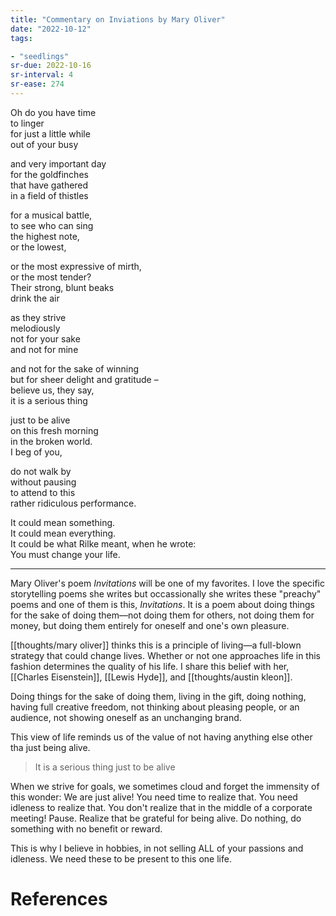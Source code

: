 ```yaml
---
title: "Commentary on Inviations by Mary Oliver"
date: "2022-10-12"
tags:

- "seedlings"
sr-due: 2022-10-16
sr-interval: 4
sr-ease: 274
---
```


Oh do you have time  
to linger  
for just a little while  
out of your busy

and very important day  
for the goldfinches  
that have gathered  
in a field of thistles

for a musical battle,  
to see who can sing  
the highest note,  
or the lowest,

or the most expressive of mirth,  
or the most tender?  
Their strong, blunt beaks  
drink the air

as they strive  
melodiously  
not for your sake  
and not for mine

and not for the sake of winning  
but for sheer delight and gratitude –  
believe us, they say,  
it is a serious thing

just to be alive  
on this fresh morning  
in the broken world.  
I beg of you,

do not walk by  
without pausing  
to attend to this  
rather ridiculous performance.

It could mean something.  
It could mean everything.  
It could be what Rilke meant, when he wrote:  
You must change your life.

***

Mary Oliver's poem *Invitations* will be one of my favorites. I love the specific storytelling poems she writes but occassionally she writes these "preachy" poems and one of them is this, *Invitations*. It is a poem about doing things for the sake of doing them—not doing them for others, not doing them for money, but doing them entirely for oneself and one's own pleasure.

[[thoughts/mary oliver]] thinks this is a principle of living—a full-blown strategy that could change lives. Whether or not one approaches life in this fashion determines the quality of his life. I share this belief with her, [[Charles Eisenstein]], [[Lewis Hyde]], and [[thoughts/austin kleon]].

Doing things for the sake of doing them, living in the gift, doing nothing, having full creative freedom, not thinking about pleasing people, or an audience, not showing oneself as an unchanging brand.

This view of life reminds us of the value of not having anything else other tha just being alive.

>It is a serious thing just to be alive

When we strive for goals, we sometimes cloud and forget the immensity of this wonder: We are just alive! You need time to realize that. You need idleness to realize that. You don't realize that in the middle of a corporate meeting! Pause. Realize that be grateful for being alive. Do nothing, do something with no benefit or reward.

This is why I believe in hobbies, in not selling ALL of your passions and idleness. We need these to be present to this one life.

# References